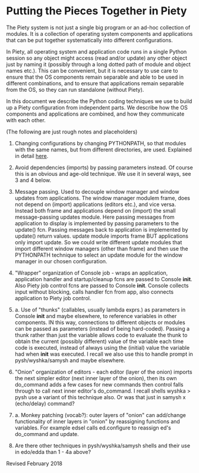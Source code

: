 
Putting the Pieces Together in Piety
====================================

The Piety system is not just a single big program or an ad-hoc
collection of modules.  It is a collection of operating system
components and applications that can be put together systematically
into different configurations.

In Piety, all operating system and application code runs in a single
Python session so any object might access (read and/or update) any
other object just by naming it (possibly through a long dotted path of
module and object names etc.).  This can be convenient, but it is
necessary to use care to ensure that the OS components remain
separable and able to be used in different combinations, and to ensure
that applications remain separable from the OS, so they can run
standalone (without Piety).

In this document we describe the Python coding techniques we use to
build up a Piety configuration from independent parts.  We describe
how the OS components and applications are combined, and how they
communicate with each other.

(The following are just rough notes and placeholders)

1. Changing configurations by changing PYTHONPATH, so that modules
with the same names, but from different directories, are used.
Explained in detail [here](modules.md).

2. Avoid dependencies (imports) by passing parameters instead.  Of
course this is an obvious and age-old technique.  We use it in several
ways, see 3 and 4 below.

3. Message passing.  Used to decouple window manager and window
updates from applications.  The window manager modulem frame, does not
depend on (import) applications (editors etc.), and vice versa.
Instead both frame and applications depend on (import) the small
message-passing updates module.  Here passing messages from
application to display is implemented by passing parameters to the
update() fcn.  Passing messages back to application is implemented by
update() return values.  update module imports frame BUT applications
only import update.  So we could write different update modules that
import different window managers (other than frame) and then use the
PYTHONPATH technique to select an update module for the window manager
in our chosen configuration.

4. "Wrapper" organization of Console job - wraps an application,
application handler and startup/cleanup fcns are passed to Console
__init__.  Also Piety job control fcns are passed to Console __init__.
Console collects input without blocking, calls handler fcn from app,
also connects application to Piety job control.

4. a. Use of "thunks" (callables, usually lambda exprs.) as parameters
in Console __init__ and maybe elsewhere, to reference variables in
other components.  IN this way, connections to different objects or
modules can be passed as parameters (instead of being hard-coded).
Passing a thunk rather than just the variable allows code to evaluate
the thunk to obtain the current (possibly different) value of the
variable each time code is executed, instead of always using the
(initial) value the variable had when __init__ was executed.  I
recall we also use this to handle prompt in pysh/wyshka/samysh and
maybe elsewhere.

5. "Onion" organization of editors - each editor (layer of the onion)
imports the next simpler editor (next inner layer of the onion), then
its own do_command adds a few cases for new commands then control
falls through to call next inner editor's do_command.  I recall
shells wyshka > pysh use a variant of this technique also.  Or was
that just in samysh x (echo/delay) command?

5. a. Monkey patching (vocab?): outer layers of "onion" can add/change
functionality of inner layers in "onion" by reassigning functions and
variables.  For example edsel calls ed.configure to reassign ed's
do_command and update.

6. Are there other techniques in pysh/wyshka/samysh shells and their 
use in edo/edda than 1 - 4a above?

Revised February 2018